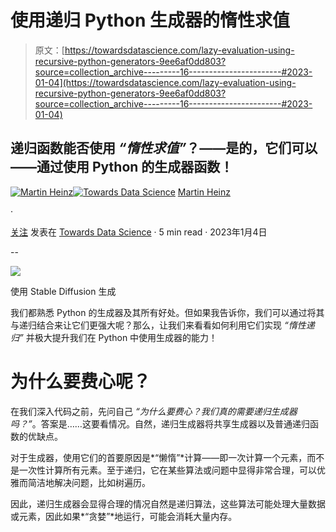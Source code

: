 # 使用递归 Python 生成器的惰性求值

> 原文：[https://towardsdatascience.com/lazy-evaluation-using-recursive-python-generators-9ee6af0dd803?source=collection_archive---------16-----------------------#2023-01-04](https://towardsdatascience.com/lazy-evaluation-using-recursive-python-generators-9ee6af0dd803?source=collection_archive---------16-----------------------#2023-01-04)

## 递归函数能否使用 *“惰性求值”*？——是的，它们可以——通过使用 Python 的生成器函数！

[](https://medium.com/@martin.heinz?source=post_page-----9ee6af0dd803--------------------------------)[![Martin Heinz](../Images/a8d1540fd32998ee9bda4af0f0232f7d.png)](https://medium.com/@martin.heinz?source=post_page-----9ee6af0dd803--------------------------------)[](https://towardsdatascience.com/?source=post_page-----9ee6af0dd803--------------------------------)[![Towards Data Science](../Images/a6ff2676ffcc0c7aad8aaf1d79379785.png)](https://towardsdatascience.com/?source=post_page-----9ee6af0dd803--------------------------------) [Martin Heinz](https://medium.com/@martin.heinz?source=post_page-----9ee6af0dd803--------------------------------)

·

[关注](https://medium.com/m/signin?actionUrl=https%3A%2F%2Fmedium.com%2F_%2Fsubscribe%2Fuser%2F4cbd6b36e62a&operation=register&redirect=https%3A%2F%2Ftowardsdatascience.com%2Flazy-evaluation-using-recursive-python-generators-9ee6af0dd803&user=Martin+Heinz&userId=4cbd6b36e62a&source=post_page-4cbd6b36e62a----9ee6af0dd803---------------------post_header-----------) 发表在 [Towards Data Science](https://towardsdatascience.com/?source=post_page-----9ee6af0dd803--------------------------------) · 5 min read · 2023年1月4日 [](https://medium.com/m/signin?actionUrl=https%3A%2F%2Fmedium.com%2F_%2Fvote%2Ftowards-data-science%2F9ee6af0dd803&operation=register&redirect=https%3A%2F%2Ftowardsdatascience.com%2Flazy-evaluation-using-recursive-python-generators-9ee6af0dd803&user=Martin+Heinz&userId=4cbd6b36e62a&source=-----9ee6af0dd803---------------------clap_footer-----------)

--

[](https://medium.com/m/signin?actionUrl=https%3A%2F%2Fmedium.com%2F_%2Fbookmark%2Fp%2F9ee6af0dd803&operation=register&redirect=https%3A%2F%2Ftowardsdatascience.com%2Flazy-evaluation-using-recursive-python-generators-9ee6af0dd803&source=-----9ee6af0dd803---------------------bookmark_footer-----------)![](../Images/84db954d46d54cd7ea660368b0737fa3.png)

使用 Stable Diffusion 生成

我们都熟悉 Python 的生成器及其所有好处。但如果我告诉你，我们可以通过将其与递归结合来让它们更强大呢？那么，让我们来看看如何利用它们实现 *“惰性递归”* 并极大提升我们在 Python 中使用生成器的能力！

# 为什么要费心呢？

在我们深入代码之前，先问自己 *“为什么要费心？我们真的需要递归生成器吗？”*。答案是……这要看情况。自然，递归生成器将共享生成器以及普通递归函数的优缺点。

对于生成器，使用它们的首要原因是*“懒惰”*计算——即一次计算一个元素，而不是一次性计算所有元素。至于递归，它在某些算法或问题中显得非常合理，可以优雅而简洁地解决问题，比如树遍历。

因此，递归生成器会显得合理的情况自然是递归算法，这些算法可能处理大量数据或元素，因此如果*“贪婪”*地运行，可能会消耗大量内存。
